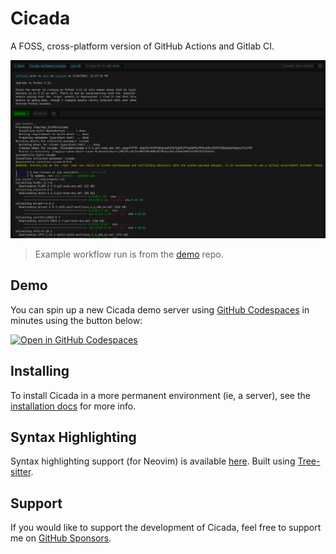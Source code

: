 # Cicada

A FOSS, cross-platform version of GitHub Actions and Gitlab CI.

![Workflow Run Example](/frontend/static/img/screenshot.png)

> Example workflow run is from the [demo](https://github.com/Cicada-Software/demo) repo.

## Demo

You can spin up a new Cicada demo server using [GitHub Codespaces](https://github.com/features/codespaces) in minutes using the button below:

[![Open in GitHub Codespaces](https://github.com/codespaces/badge.svg)](https://codespaces.new/Cicada-Software/cicada?quickstart=1)

## Installing

To install Cicada in a more permanent environment (ie, a server), see the [installation docs](./docs/installing.md) for more info.

## Syntax Highlighting

Syntax highlighting support (for Neovim) is available [here](https://github.com/Cicada-Software/tree-sitter-cicada).
Built using [Tree-sitter](https://tree-sitter.github.io/tree-sitter/).

## Support

If you would like to support the development of Cicada, feel free to support
me on [GitHub Sponsors](https://github.com/sponsors/dosisod).
